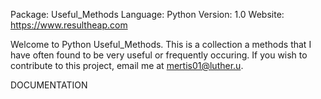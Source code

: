 Package: Useful_Methods
Language: Python
Version: 1.0
Website: https://www.resultheap.com

Welcome to Python Useful_Methods. This is a collection a methods that I have often found to be very useful or frequently occuring. If you wish to contribute to this project, email me at mertis01@luther.u.

DOCUMENTATION


